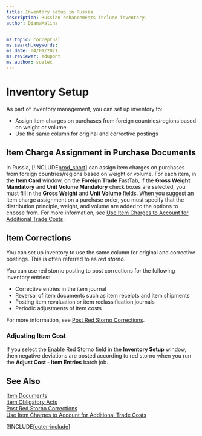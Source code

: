 ```yaml
---
title: Inventory setup in Russia
description: Russian enhancements include inventory.
author: DianaMalina


ms.topic: conceptual
ms.search.keywords:
ms.date: 04/01/2021
ms.reviewer: edupont
ms.author: soalex
---
```


# Inventory Setup

As part of inventory management, you can set up inventory to: 

- Assign item charges on purchases from foreign countries/regions based on weight or volume
- Use the same column for original and corrective postings

## Item Charge Assignment in Purchase Documents

In Russia, [!INCLUDE[prod_short](../../includes/prod_short.md)] can assign item charges on purchases from foreign countries/regions based on weight or volume. For each item, in the **Item Card** window, on the **Foreign Trade** FastTab, if the **Gross Weight Mandatory** and **Unit Volume Mandatory** check boxes are selected, you must fill in the **Gross Weight** and **Unit Volume** fields. When you suggest an item charge assignment on a purchase order, you must specify that the distribution principle, weight, and volume are added to the options to choose from. For more information, see [Use Item Charges to Account for Additional Trade Costs](../../payables-how-assign-item-charges.md).

## Item Corrections

You can set up inventory to use the same column for original and corrective postings. This is often referred to as *red storno*.

You can use red storno posting to post corrections for the following inventory entries:

- Corrective entries in the item journal
- Reversal of item documents such as item receipts and item shipments
- Posting item revaluation or item reclassification journals
- Periodic adjustments of item costs

For more information, see [Post Red Storno Corrections](How-to-Post-Red-Storno-Corrections.md).

### Adjusting Item Cost

If you select the Enable Red Storno field in the **Inventory Setup** window, then negative deviations are posted according to red storno when you run the **Adjust Cost - Item Entries** batch job.

## See Also

[Item Documents](Item-Documents.md)  
[Item Obligatory Acts](Item-Obligatory-Acts.md)  
[Post Red Storno Corrections](How-to-Post-Red-Storno-Corrections.md)  
[Use Item Charges to Account for Additional Trade Costs](../../payables-how-assign-item-charges.md)  


[!INCLUDE[footer-include](../../includes/footer-banner.md)]
